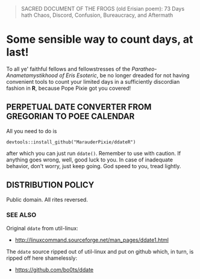 > SACRED DOCUMENT OF THE FROGS (old Erisian poem): 73 Days hath Chaos, Discord, Confusion, Bureaucracy, and Aftermath

# Some sensible way to count days, at last!

To all ye' faithful fellows and fellowstresses of the *Paratheo-Anametamystikhood of Eris Esoteric*, be no longer dreaded for not having convenient tools to count your limited days in a sufficiently discordian fashion in **R**, because Pope Pixie got you covered!


## PERPETUAL DATE CONVERTER FROM GREGORIAN TO POEE CALENDAR

All you need to do is

```
devtools::install_github("MarauderPixie/ddateR")
```

after which you can just run `ddate()`. Remember to use with caution. If anything goes wrong, well, good luck to you. In case of inadequate behavior, don't worry, just keep going. God speed to you, tread lightly.


## DISTRIBUTION POLICY

Public domain. All rites reversed.

### SEE ALSO

Original `ddate` from util-linux:  
  - http://linuxcommand.sourceforge.net/man_pages/ddate1.html  
  
The `ddate` source ripped out of util-linux and put on github which, in turn, is ripped off here shamelessly:  
  - https://github.com/bo0ts/ddate

